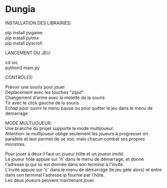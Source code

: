 # Dungia

INSTALLATION DES LIBRAIRIES:

  pip install pygame  
  pip install pytmx  
  pip install pyscroll  

LANCEMENT DU JEU:

  cd src  
  python3 main.py  

CONTRÔLES:

  Prévoir une souris pour jouer  
  Déplacement avec les touches "zqsd"  
  Changement d'arme avec la molette de la souris  
  Tir avec le click gauche de la souris  
  Echap pour ouvrir le menu pause ou pour quitter le jeu dans le menu de démarrage  

MODE MULTIJOUEUR:  
  Une branche du projet supporte le mode multijoueur.  
  Attention: le multijoueur oblige seulement les joueurs à progresser en parallèle et leur permet de se voir, mais chacun combat ses propres monstres.  
  
  Pour jouer à deux il faut un joueur hôte et un joueur invité.  
  Le joueur hôte appuie sur 'h' dans le menu de démarrage, et donne l'adresse ip qui lui est donnée dans son terminal à l'invité.  
  L'invité appuie sur 'c' dans le menu de démarrage (le jeu gèle alors) et entre dans son terminal l'adresse ip fournie par l'hôte.  
  Les deux joueurs peuvent maintenant jouer.  

